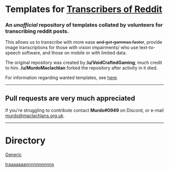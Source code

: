 # Templates for [Transcribers of Reddit](https://reddit.com/r/transcribersofreddit)

### An ***unofficial*** repository of templates collated by volunteers for transcribing reddit posts. 

This allows us to transcribe with more ease ~~and get gammas faster~~, provide image transcriptions for those with vision impairments/ who use text-to-speech software, and those on mobile or with limited data.

The original repository was created by **/u/VoidCraftedGaming**; much credit to him. **/u/MurdoMaclachlan** forked the repository after activity in it died.

For information regarding wanted templates, see [here](https://github.com/MurdoMaclachlan/ToR-Repost-Collection/blob/master/WANTED_TEMPLATES.md).

---

## Pull requests are very much appreciated
If you're struggling to contribute contact **Murdo#0949** on Discord, or e-mail murdo@maclachlans.org.uk.

---

# Directory

[Generic](generic/README.MD)

[traaaaaaannnnnnnnnns](traa/README.md)
